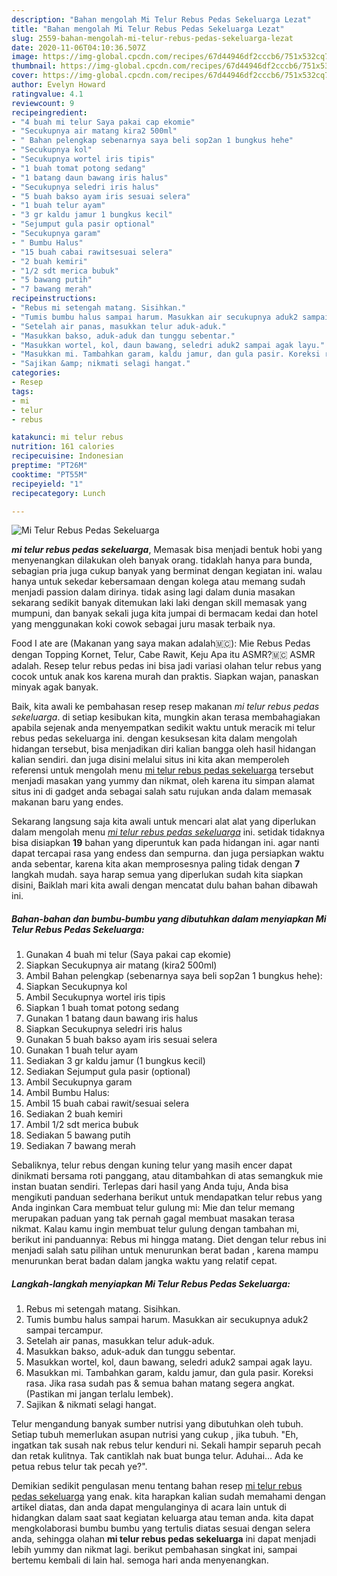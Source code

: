```yaml
---
description: "Bahan mengolah Mi Telur Rebus Pedas Sekeluarga Lezat"
title: "Bahan mengolah Mi Telur Rebus Pedas Sekeluarga Lezat"
slug: 2559-bahan-mengolah-mi-telur-rebus-pedas-sekeluarga-lezat
date: 2020-11-06T04:10:36.507Z
image: https://img-global.cpcdn.com/recipes/67d44946df2cccb6/751x532cq70/mi-telur-rebus-pedas-sekeluarga-foto-resep-utama.jpg
thumbnail: https://img-global.cpcdn.com/recipes/67d44946df2cccb6/751x532cq70/mi-telur-rebus-pedas-sekeluarga-foto-resep-utama.jpg
cover: https://img-global.cpcdn.com/recipes/67d44946df2cccb6/751x532cq70/mi-telur-rebus-pedas-sekeluarga-foto-resep-utama.jpg
author: Evelyn Howard
ratingvalue: 4.1
reviewcount: 9
recipeingredient:
- "4 buah mi telur Saya pakai cap ekomie"
- "Secukupnya air matang kira2 500ml"
- " Bahan pelengkap sebenarnya saya beli sop2an 1 bungkus hehe"
- "Secukupnya kol"
- "Secukupnya wortel iris tipis"
- "1 buah tomat potong sedang"
- "1 batang daun bawang iris halus"
- "Secukupnya seledri iris halus"
- "5 buah bakso ayam iris sesuai selera"
- "1 buah telur ayam"
- "3 gr kaldu jamur 1 bungkus kecil"
- "Sejumput gula pasir optional"
- "Secukupnya garam"
- " Bumbu Halus"
- "15 buah cabai rawitsesuai selera"
- "2 buah kemiri"
- "1/2 sdt merica bubuk"
- "5 bawang putih"
- "7 bawang merah"
recipeinstructions:
- "Rebus mi setengah matang. Sisihkan."
- "Tumis bumbu halus sampai harum. Masukkan air secukupnya aduk2 sampai tercampur."
- "Setelah air panas, masukkan telur aduk-aduk."
- "Masukkan bakso, aduk-aduk dan tunggu sebentar."
- "Masukkan wortel, kol, daun bawang, seledri aduk2 sampai agak layu."
- "Masukkan mi. Tambahkan garam, kaldu jamur, dan gula pasir. Koreksi rasa. Jika rasa sudah pas &amp; semua bahan matang segera angkat. (Pastikan mi jangan terlalu lembek)."
- "Sajikan &amp; nikmati selagi hangat."
categories:
- Resep
tags:
- mi
- telur
- rebus

katakunci: mi telur rebus 
nutrition: 161 calories
recipecuisine: Indonesian
preptime: "PT26M"
cooktime: "PT55M"
recipeyield: "1"
recipecategory: Lunch

---
```



![Mi Telur Rebus Pedas Sekeluarga](https://img-global.cpcdn.com/recipes/67d44946df2cccb6/751x532cq70/mi-telur-rebus-pedas-sekeluarga-foto-resep-utama.jpg)

<b><i>mi telur rebus pedas sekeluarga</i></b>, Memasak bisa menjadi bentuk hobi yang menyenangkan dilakukan oleh banyak orang. tidaklah hanya para bunda, sebagian pria juga cukup banyak yang berminat dengan kegiatan ini. walau hanya untuk sekedar kebersamaan dengan kolega atau memang sudah menjadi passion dalam dirinya. tidak asing lagi dalam dunia masakan sekarang sedikit banyak ditemukan laki laki dengan skill memasak yang mumpuni, dan banyak sekali juga kita jumpai di bermacam kedai dan hotel yang menggunakan koki cowok sebagai juru masak terbaik nya.

Food I ate are (Makanan yang saya makan adalah🇲🇨): Mie Rebus Pedas dengan Topping Kornet, Telur, Cabe Rawit, Keju ‍Apa itu ASMR?🇲🇨 ASMR adalah. Resep telur rebus pedas ini bisa jadi variasi olahan telur rebus yang cocok untuk anak kos karena murah dan praktis. Siapkan wajan, panaskan minyak agak banyak.

Baik, kita awali ke pembahasan resep resep makanan <i>mi telur rebus pedas sekeluarga</i>. di setiap kesibukan kita, mungkin akan terasa membahagiakan apabila sejenak anda menyempatkan sedikit waktu untuk meracik mi telur rebus pedas sekeluarga ini. dengan kesuksesan kita dalam mengolah hidangan tersebut, bisa menjadikan diri kalian bangga oleh hasil hidangan kalian sendiri. dan juga disini melalui situs ini kita akan memperoleh referensi untuk mengolah menu <u>mi telur rebus pedas sekeluarga</u> tersebut menjadi masakan yang yummy dan nikmat, oleh karena itu simpan alamat situs ini di gadget anda sebagai salah satu rujukan anda dalam memasak makanan baru yang endes.


Sekarang langsung saja kita awali untuk mencari alat alat yang diperlukan dalam mengolah menu <u><i>mi telur rebus pedas sekeluarga</i></u> ini. setidak tidaknya bisa disiapkan <b>19</b> bahan yang diperuntuk kan pada hidangan ini. agar nanti dapat tercapai rasa yang endess dan sempurna. dan juga persiapkan waktu anda sebentar, karena kita akan memprosesnya paling tidak dengan <b>7</b> langkah mudah. saya harap semua yang diperlukan sudah kita siapkan disini, Baiklah mari kita awali dengan mencatat dulu bahan bahan dibawah ini.

<!--inarticleads1-->

##### Bahan-bahan dan bumbu-bumbu yang dibutuhkan dalam menyiapkan Mi Telur Rebus Pedas Sekeluarga:

1. Gunakan 4 buah mi telur (Saya pakai cap ekomie)
1. Siapkan Secukupnya air matang (kira2 500ml)
1. Ambil  Bahan pelengkap (sebenarnya saya beli sop2an 1 bungkus hehe):
1. Siapkan Secukupnya kol
1. Ambil Secukupnya wortel iris tipis
1. Siapkan 1 buah tomat potong sedang
1. Gunakan 1 batang daun bawang iris halus
1. Siapkan Secukupnya seledri iris halus
1. Gunakan 5 buah bakso ayam iris sesuai selera
1. Gunakan 1 buah telur ayam
1. Sediakan 3 gr kaldu jamur (1 bungkus kecil)
1. Sediakan Sejumput gula pasir (optional)
1. Ambil Secukupnya garam
1. Ambil  Bumbu Halus:
1. Ambil 15 buah cabai rawit/sesuai selera
1. Sediakan 2 buah kemiri
1. Ambil 1/2 sdt merica bubuk
1. Sediakan 5 bawang putih
1. Sediakan 7 bawang merah


Sebaliknya, telur rebus dengan kuning telur yang masih encer dapat dinikmati bersama roti panggang, atau ditambahkan di atas semangkuk mie instan buatan sendiri. Terlepas dari hasil yang Anda tuju, Anda bisa mengikuti panduan sederhana berikut untuk mendapatkan telur rebus yang Anda inginkan Cara membuat telur gulung mi: Mie dan telur memang merupakan paduan yang tak pernah gagal membuat masakan terasa nikmat. Kalau kamu ingin membuat telur gulung dengan tambahan mi, berikut ini panduannya: Rebus mi hingga matang. Diet dengan telur rebus ini menjadi salah satu pilihan untuk menurunkan berat badan , karena mampu menurunkan berat badan dalam jangka waktu yang relatif cepat. 

<!--inarticleads2-->

##### Langkah-langkah menyiapkan Mi Telur Rebus Pedas Sekeluarga:

1. Rebus mi setengah matang. Sisihkan.
1. Tumis bumbu halus sampai harum. Masukkan air secukupnya aduk2 sampai tercampur.
1. Setelah air panas, masukkan telur aduk-aduk.
1. Masukkan bakso, aduk-aduk dan tunggu sebentar.
1. Masukkan wortel, kol, daun bawang, seledri aduk2 sampai agak layu.
1. Masukkan mi. Tambahkan garam, kaldu jamur, dan gula pasir. Koreksi rasa. Jika rasa sudah pas &amp; semua bahan matang segera angkat. (Pastikan mi jangan terlalu lembek).
1. Sajikan &amp; nikmati selagi hangat.


Telur mengandung banyak sumber nutrisi yang dibutuhkan oleh tubuh. Setiap tubuh memerlukan asupan nutrisi yang cukup , jika tubuh. &#34;Eh, ingatkan tak susah nak rebus telur kenduri ni. Sekali hampir separuh pecah dan retak kulitnya. Tak cantiklah nak buat bunga telur. Aduhai… Ada ke petua rebus telur tak pecah ye?&#34;. 

Demikian sedikit pengulasan menu tentang bahan resep <u>mi telur rebus pedas sekeluarga</u> yang enak. kita harapkan kalian sudah memahami dengan artikel diatas, dan anda dapat mengulanginya di acara lain untuk di hidangkan dalam saat saat kegiatan keluarga atau teman anda. kita dapat mengkolaborasi bumbu bumbu yang tertulis diatas sesuai dengan selera anda, sehingga olahan <b>mi telur rebus pedas sekeluarga</b> ini dapat menjadi lebih yummy dan nikmat lagi. berikut pembahasan singkat ini, sampai bertemu kembali di lain hal. semoga hari anda menyenangkan.
